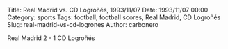 Title: Real Madrid vs. CD Logroñés, 1993/11/07
Date: 1993/11/07 00:00
Category: sports
Tags: football, football scores, Real Madrid, CD Logroñés
Slug: real-madrid-vs-cd-logrones
Author: carbonero


Real Madrid 2 - 1 CD Logroñés

